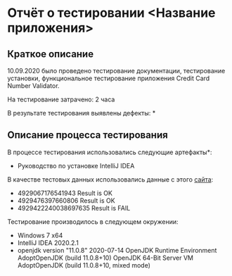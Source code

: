 # Отчёт о тестировании <Название приложения>

## Краткое описание

10.09.2020 было проведено тестирование документации, тестирование установки, функциональное тестирование приложения Credit Card Number Validator.

На тестирование затрачено: 2 часа

В результате тестирования выявлены дефекты:
* 

## Описание процесса тестирования

В процессе тестирования использовались следующие артефакты*:
* Руководство по установке IntelliJ IDEA

В качестве тестовых данных использовались данные с этого [сайта](freeformatter.com):
* 4929067176541943 Result is OK
* 4929476397660806 Result is OK
* 4929422240038697635 Result is FAIL

Тестирование производилось в следующем окружении:
* Windows 7 x64
* IntelliJ IDEA 2020.2.1
* openjdk version "11.0.8" 2020-07-14 OpenJDK Runtime Environment AdoptOpenJDK (build 11.0.8+10) OpenJDK 64-Bit Server VM AdoptOpenJDK (build 11.0.8+10, mixed mode)